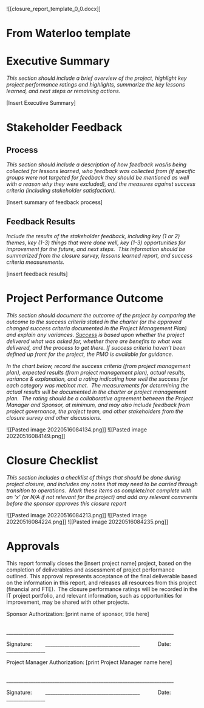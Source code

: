 ![[closure_report_template_0_0.docx]]



# From Waterloo template

# Executive Summary     

_This section should include a brief overview of the project, highlight key project performance ratings and highlights, summarize the key lessons learned, and next steps or remaining actions._ 

[Insert Executive Summary]

# Stakeholder Feedback

## Process

_This section should include a description of how feedback was/is being collected for lessons learned, who feedback was collected from (if specific groups were not targeted for feedback they should be mentioned as well with a reason why they were excluded), and the measures against success criteria (including stakeholder satisfaction)._

[Insert summary of feedback process]

## Feedback Results

_Include the results of the stakeholder feedback, including key (1 or 2) themes, key (1-3) things that were done well, key (1-3) opportunities for improvement for the future, and next steps.  This information should be summarized from the closure survey, lessons learned report, and success criteria measurements._

[insert feedback results]

# Project Performance Outcome

_This section should document the outcome of the project by comparing the outcome to the success criteria stated in the charter (or the approved changed success criteria documented in the Project Management Plan) and explain any variances._ [_Success_](https://uwaterloo.ca/ist-project-management-office/methodologies/project-management/project-success) _is based upon whether the project_
_delivered what was asked for, whether there are benefits to what was delivered, and the process to get there. If success criteria haven’t been defined up front for the project, the PMO is available for guidance._

_In the chart below, record the success criteria (from project management plan), expected results (from project management plan), actual results, variance & explanation, and a rating indicating how well the success for each category was met/not met.  The measurements for determining the actual results will be documented in the charter or project management plan.  The rating should be a collaborative agreement between the Project Manager and Sponsor, at minimum, and may also include feedback from project governance, the project team, and other stakeholders from the closure survey and other discussions._

![[Pasted image 20220516084134.png]]
![[Pasted image 20220516084149.png]]
# Closure Checklist

_This section includes a checklist of things that should be done during project closure, and includes any notes that may need to be carried through transition to operations.  Mark these items as complete/not complete with an ‘x’ (or N/A if not relevant for the project) and add any relevant comments before the sponsor approves this closure report_

![[Pasted image 20220516084213.png]]
![[Pasted image 20220516084224.png]]
![[Pasted image 20220516084235.png]]

# Approvals

This report formally closes the [insert project name] project, based on the completion of deliverables and assessment of project performance outlined. This approval represents acceptance of the final deliverable based on the information in this report, and releases all resources from this project (financial and FTE).  The closure performance ratings will be recorded in the IT project portfolio, and relevant information, such as opportunities for improvement, may be shared with other projects.

Sponsor Authorization: [print name of sponsor, title here]

                        _____________________________________________________________________

Signature:         _______________________________________            Date: ________________

Project Manager Authorization: [print Project Manager name here]

                        _____________________________________________________________________

Signature:         _______________________________________            Date: ________________
